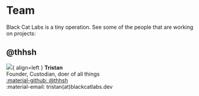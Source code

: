 # Team
Black Cat Labs is a tiny operation. See some of the people that are working on projects:

## @thhsh
 ![](https://black-cat-labs.b-cdn.net/wiki/profiles/thhsh-otter-profile.png){ align=left }
 **Tristan**  
 Founder, Custodian, doer of all things  
 [:material-github: @thhsh](https://github.com/thhsh)  
 :material-email: tristan(at)blackcatlabs.dev